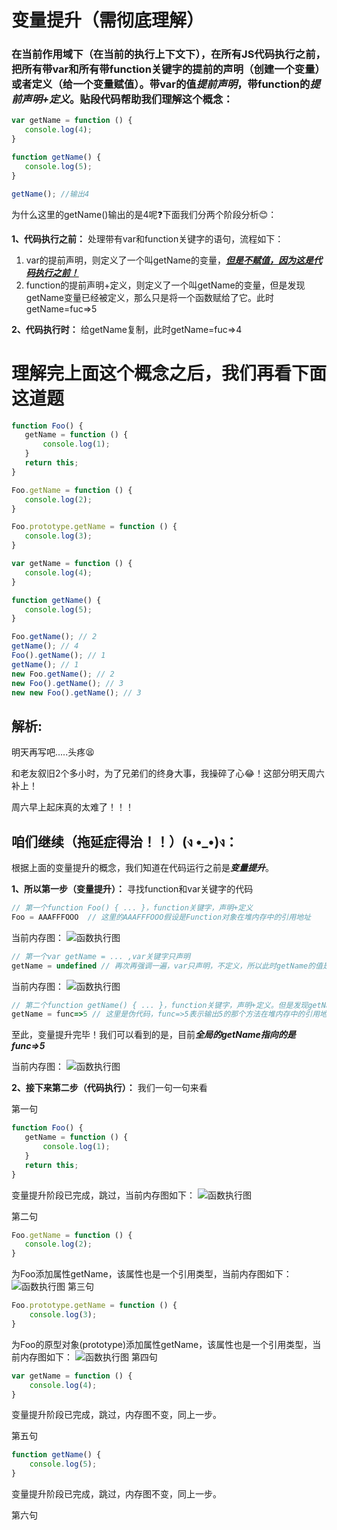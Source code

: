  # 变量提升（需彻底理解）
 ### 在当前作用域下（在当前的执行上下文下），在所有JS代码执行之前，把所有带var和所有带function关键字的提前的声明（创建一个变量）或者定义（给一个变量赋值）。带var的值***提前声明***，带function的***提前声明+定义***。贴段代码帮助我们理解这个概念：

 ``` js
var getName = function () {
    console.log(4);
}

function getName() {
    console.log(5);
}

getName(); //输出4
 ```
 为什么这里的getName()输出的是4呢❓下面我们分两个阶段分析😊：
 
 **1、代码执行之前：** 处理带有var和function关键字的语句，流程如下：

 1. var的提前声明，则定义了一个叫getName的变量，***<u>但是不赋值，因为这是代码执行之前！</u>***
 2. function的提前声明+定义，则定义了一个叫getName的变量，但是发现getName变量已经被定义，那么只是将一个函数赋给了它。此时getName=fuc=>5

 **2、代码执行时：** 给getName复制，此时getName=fuc=>4

 # 理解完上面这个概念之后，我们再看下面这道题
 ``` js
function Foo() {
    getName = function () {
        console.log(1);
    }
    return this;
}

Foo.getName = function () {
    console.log(2);
}

Foo.prototype.getName = function () {
    console.log(3);
}

var getName = function () {
    console.log(4);
}

function getName() {
    console.log(5);
}

Foo.getName(); // 2
getName(); // 4
Foo().getName(); // 1
getName(); // 1
new Foo.getName(); // 2
new Foo().getName(); // 3
new new Foo().getName(); // 3
 ```
 ## 解析:
 
 明天再写吧.....头疼😫

 和老友叙旧2个多小时，为了兄弟们的终身大事，我操碎了心😂！这部分明天周六补上！

 周六早上起床真的太难了！！！

 ## 咱们继续（拖延症得治！！）(ง •_•)ง：
 根据上面的变量提升的概念，我们知道在代码运行之前是***变量提升***。

**1、所以第一步（变量提升）：** 寻找function和var关键字的代码
``` js
// 第一个function Foo() { ... }，function关键字，声明+定义
Foo = AAAFFFOOO  // 这里的AAAFFFOOO假设是Function对象在堆内存中的引用地址
```
当前内存图：
 ![函数执行图](../img/FooStep1.png "FooStep1")
``` js
// 第一个var getName = ... ,var关键字只声明
getName = undefined // 再次再强调一遍，var只声明，不定义，所以此时getName的值是undefined
```
当前内存图：
 ![函数执行图](../img/FooStep2.png "FooStep2")
``` js
// 第二个function getName() { ... }，function关键字，声明+定义。但是发现getName变量已经在上一步被声明，所以只需要定义就行，即赋值即可
getName = func=>5 // 这里是伪代码，func=>5表示输出5的那个方法在堆内存中的引用地址，后续将全部按照这种写法
```
至此，变量提升完毕！我们可以看到的是，目前***全局的getName指向的是func=>5*** 

当前内存图：
 ![函数执行图](../img/FooStep3.png "FooStep3")

**2、接下来第二步（代码执行）：** 我们一句一句来看

第一句
 ``` js
function Foo() {
    getName = function () {
        console.log(1);
    }
    return this;
}
 ```
 变量提升阶段已完成，跳过，当前内存图如下：
 ![函数执行图](../img/FooStep4.png "FooStep4")

 第二句
 ``` js
 Foo.getName = function () {
    console.log(2);
}
 ```
 为Foo添加属性getName，该属性也是一个引用类型，当前内存图如下：
  ![函数执行图](../img/FooStep5.png "FooStep5")
第三句
``` js
Foo.prototype.getName = function () {
    console.log(3);
}
```
为Foo的原型对象(prototype)添加属性getName，该属性也是一个引用类型，当前内存图如下：
  ![函数执行图](../img/FooStep6.png "FooStep6")
第四句
``` js
var getName = function () {
    console.log(4);
}
```
变量提升阶段已完成，跳过，内存图不变，同上一步。

第五句
``` js
function getName() {
    console.log(5);
}
```
变量提升阶段已完成，跳过，内存图不变，同上一步。

第六句
``` js

```
 


